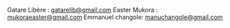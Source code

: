 
Gatare Libère : gatarelib@gmail.com
Easter Mukora : mukoraeaster@gmail.com
Emmanuel changole: manuchangole@gmail.com

